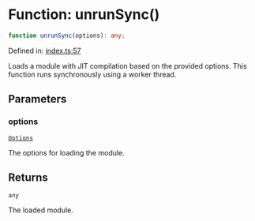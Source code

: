 # Function: unrunSync()

```ts
function unrunSync(options): any;
```

Defined in: [index.ts:57](https://github.com/Gugustinette/unrun/blob/8a9ded37d6301e096d513875042f8e88334bc098/src/index.ts#L57)

Loads a module with JIT compilation based on the provided options.
This function runs synchronously using a worker thread.

## Parameters

### options

[`Options`](Interface.Options.md)

The options for loading the module.

## Returns

`any`

The loaded module.
